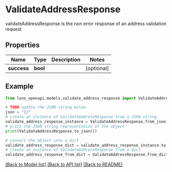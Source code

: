 # ValidateAddressResponse

validateAddressResponse is the non error response of an address validation request

## Properties

Name | Type | Description | Notes
------------ | ------------- | ------------- | -------------
**success** | **bool** |  | [optional] 

## Example

```python
from luno_openapi.models.validate_address_response import ValidateAddressResponse

# TODO update the JSON string below
json = "{}"
# create an instance of ValidateAddressResponse from a JSON string
validate_address_response_instance = ValidateAddressResponse.from_json(json)
# print the JSON string representation of the object
print(ValidateAddressResponse.to_json())

# convert the object into a dict
validate_address_response_dict = validate_address_response_instance.to_dict()
# create an instance of ValidateAddressResponse from a dict
validate_address_response_from_dict = ValidateAddressResponse.from_dict(validate_address_response_dict)
```
[[Back to Model list]](../README.md#documentation-for-models) [[Back to API list]](../README.md#documentation-for-api-endpoints) [[Back to README]](../README.md)


